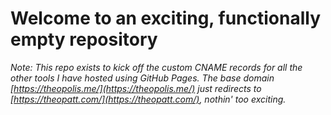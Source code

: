 # Welcome to an exciting, functionally empty repository

*Note: This repo exists to kick off the custom CNAME records for all the other tools I
have hosted using GitHub Pages. The base domain [https://theopolis.me/](https://theopolis.me/) just redirects
to [https://theopatt.com/](https://theopatt.com/), nothin' too exciting.*
